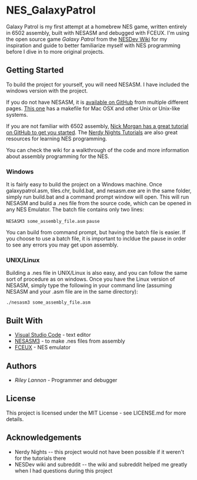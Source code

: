 # NES_GalaxyPatrol

Galaxy Patrol is my first attempt at a homebrew NES game, written entirely in 6502 assembly, built with NESASM and debugged with FCEUX.
I'm using the open source game _Galaxy Patrol_ from the [NESDev Wiki](https://wiki.nesdev.com/w/index.php/Nesdev_Wiki) for my inspiration and guide to better familiarize myself with NES programming before I dive in to more original projects.

## Getting Started

To build the project for yourself, you will need NESASM. I have included the windows version with the project.

If you do not have NESASM, it is [available on GitHub](https://github.com/toastynerd/nesasm) from multiple different pages. [This one](https://github.com/camsaul/nesasm) has a makefile for Mac OSX and other Unix or Unix-like systems.

If you are not familiar with 6502 assembly, [Nick Morgan has a great tutorial on GitHub to get you started](http://skilldrick.github.io/easy6502). The [Nerdy Nights Tutorials](http://nintendoage.com/forum/messageview.cfm?catid=22&threadid=7155) are also great resources for learning NES programming.

You can check the wiki for a walkthrough of the code and more information about assembly programming for the NES.

### Windows

It is fairly easy to build the project on a Windows machine. Once galaxypatrol.asm, tiles.chr, build.bat, and nesasm.exe are in the same folder, simply run build.bat and a command prompt window will open. This will run NESASM and build a .nes file from the source code, which can be opened in any NES Emulator.
The batch file contains only two lines:

`NESASM3 some_assembly_file.asm`
`pause`

You can build from command prompt, but having the batch file is easier. If you choose to use a batch file, it is important to incldue the pause in order to see any errors you may get upon assembly.

### UNIX/Linux

Building a .nes file in UNIX/Linux is also easy, and you can follow the same sort of procedure as on windows. Once you have the Linux version of NESASM, simply type the following in your command line (assuming NESASM and your .asm file are in the same directory):

`./nesasm3 some_assembly_file.asm`

## Built With

* [Visual Studio Code]() - text editor
* [NESASM3]() - to make .nes files from assembly
* [FCEUX]() - NES emulator

## Authors

* _Riley Lannon_ - Programmer and debugger

## License

This project is licensed under the MIT License - see LICENSE.md for more details.

## Acknowledgements

* Nerdy Nights -- this project would not have been possible if it weren't for the tutorials there
* NESDev wiki and subreddit -- the wiki and subreddit helped me greatly when I had questions during this project